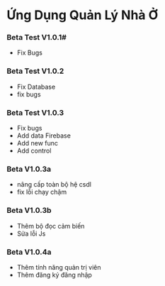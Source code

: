 # Ứng Dụng Quản Lý Nhà Ở

### Beta Test V1.0.1#

- Fix Bugs

### Beta Test V1.0.2

- Fix Database
- fix bugs

### Beta Test V1.0.3

- Fix bugs
- Add data Firebase
- Add new func
- Add control

### Beta V1.0.3a

- nâng cấp toàn bộ hệ csdl
- fix lỗi chạy chậm

### Beta V1.0.3b

- Thêm bộ đọc cảm biến
- Sửa lỗi Js

### Beta V1.0.4a
- Thêm tính năng quản trị viên
- Thêm đăng ký đăng nhập